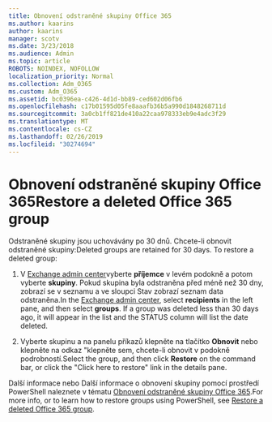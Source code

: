 ```yaml
---
title: Obnovení odstraněné skupiny Office 365
ms.author: kaarins
author: kaarins
manager: scotv
ms.date: 3/23/2018
ms.audience: Admin
ms.topic: article
ROBOTS: NOINDEX, NOFOLLOW
localization_priority: Normal
ms.collection: Adm_O365
ms.custom: Adm_O365
ms.assetid: bc0396ea-c426-4d1d-bb89-ced602d06fb6
ms.openlocfilehash: c17b01595d05fe8aaafb36b5a990d1848268711d
ms.sourcegitcommit: 3a0cb1ff821de410a22caa978333eb9e4adc3f29
ms.translationtype: MT
ms.contentlocale: cs-CZ
ms.lasthandoff: 02/26/2019
ms.locfileid: "30274694"
---
```

# <a name="restore-a-deleted-office-365-group"></a><span data-ttu-id="aaa55-102">Obnovení odstraněné skupiny Office 365</span><span class="sxs-lookup"><span data-stu-id="aaa55-102">Restore a deleted Office 365 group</span></span>

<span data-ttu-id="aaa55-p101">Odstraněné skupiny jsou uchovávány po 30 dnů. Chcete-li obnovit odstraněné skupiny:</span><span class="sxs-lookup"><span data-stu-id="aaa55-p101">Deleted groups are retained for 30 days. To restore a deleted group:</span></span>
  
1. <span data-ttu-id="aaa55-p102">V [Exchange admin center](https://outlook.office365.com/ecp/)vyberte **příjemce** v levém podokně a potom vyberte **skupiny**. Pokud skupina byla odstraněna před méně než 30 dny, zobrazí se v seznamu a ve sloupci Stav zobrazí seznam data odstraněna.</span><span class="sxs-lookup"><span data-stu-id="aaa55-p102">In the [Exchange admin center](https://outlook.office365.com/ecp/), select **recipients** in the left pane, and then select **groups**. If a group was deleted less than 30 days ago, it will appear in the list and the STATUS column will list the date deleted.</span></span>
    
2. <span data-ttu-id="aaa55-107">Vyberte skupinu a na panelu příkazů klepněte na tlačítko **Obnovit** nebo klepněte na odkaz "klepněte sem, chcete-li obnovit v podokně podrobností.</span><span class="sxs-lookup"><span data-stu-id="aaa55-107">Select the group, and then click **Restore** on the command bar, or click the "Click here to restore" link in the details pane.</span></span> 
    
<span data-ttu-id="aaa55-108">Další informace nebo Další informace o obnovení skupiny pomocí prostředí PowerShell naleznete v tématu [Obnovení odstraněné skupiny Office 365](https://go.microsoft.com/fwlink/?linkid=867802).</span><span class="sxs-lookup"><span data-stu-id="aaa55-108">For more info, or to learn how to restore groups using PowerShell, see [Restore a deleted Office 365 group](https://go.microsoft.com/fwlink/?linkid=867802).</span></span>
  

